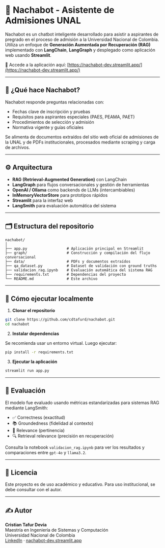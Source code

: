 
# 🤖 Nachabot - Asistente de Admisiones UNAL

Nachabot es un chatbot inteligente desarrollado para asistir a aspirantes de pregrado en el proceso de admisión a la Universidad Nacional de Colombia. Utiliza un enfoque de **Generación Aumentada por Recuperación (RAG)** implementado con **LangChain**, **LangGraph** y desplegado como aplicación web usando **Streamlit**.

🔗 Accede a la aplicación aquí: [https://nachabot-dev.streamlit.app/](https://nachabot-dev.streamlit.app/)

---

## 🧠 ¿Qué hace Nachabot?

Nachabot responde preguntas relacionadas con:

- Fechas clave de inscripción y pruebas
- Requisitos para aspirantes especiales (PAES, PEAMA, PAET)
- Procedimientos de selección y admisión
- Normativa vigente y guías oficiales

Se alimenta de documentos extraídos del sitio web oficial de admisiones de la UNAL y de PDFs institucionales, procesados mediante scraping y carga de archivos.

---

## ⚙️ Arquitectura

- **RAG (Retrieval-Augmented Generation)** con LangChain
- **LangGraph** para flujos conversacionales y gestión de herramientas
- **OpenAI / Ollama** como backends de LLMs (intercambiables)
- **InMemoryVectorStore** para prototipos rápidos
- **Streamlit** para la interfaz web
- **LangSmith** para evaluación automática del sistema

---

## 🗂️ Estructura del repositorio

```
nachabot/
│
├── app.py                  # Aplicación principal en Streamlit
├── graph/                  # Construcción y compilación del flujo conversacional
├── data/                   # PDFs y documentos extraídos
├── qa_dataset.py           # Dataset de validación con ground truths
├── validacion_rag.ipynb    # Evaluación automática del sistema RAG
├── requirements.txt        # Dependencias del proyecto
└── README.md               # Este archivo
```

---

## 🚀 Cómo ejecutar localmente

1. **Clonar el repositorio**

```bash
git clone https://github.com/cdtafurd/nachabot.git
cd nachabot
```

2. **Instalar dependencias**

Se recomienda usar un entorno virtual. Luego ejecutar:

```bash
pip install -r requirements.txt
```

3. **Ejecutar la aplicación**

```bash
streamlit run app.py
```

---

## 🧪 Evaluación

El modelo fue evaluado usando métricas estandarizadas para sistemas RAG mediante LangSmith:

- ✅ Correctness (exactitud)
- 📚 Groundedness (fidelidad al contexto)
- 🎯 Relevance (pertinencia)
- 🔍 Retrieval relevance (precisión en recuperación)

Consulta la notebook `validacion_rag.ipynb` para ver los resultados y comparaciones entre `gpt-4o` y `llama3.2`.

---

## 📄 Licencia

Este proyecto es de uso académico y educativo. Para uso institucional, se debe consultar con el autor.

---

## ✍️ Autor

**Cristian Tafur Devia**  
Maestría en Ingeniería de Sistemas y Computación  
Universidad Nacional de Colombia  
[LinkedIn](https://www.linkedin.com/in/cristiantafurdevia/) · [nachabot-dev.streamlit.app](https://nachabot-dev.streamlit.app/)
